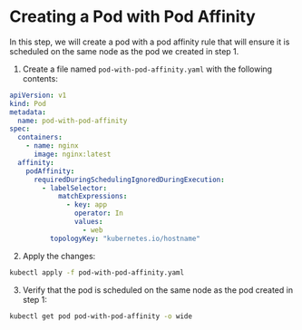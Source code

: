 # Creating a Pod with Pod Affinity

In this step, we will create a pod with a pod affinity rule that will ensure it is scheduled on the same node as the pod we created in step 1.

1. Create a file named `pod-with-pod-affinity.yaml` with the following contents:

```yaml
apiVersion: v1
kind: Pod
metadata:
  name: pod-with-pod-affinity
spec:
  containers:
    - name: nginx
      image: nginx:latest
  affinity:
    podAffinity:
      requiredDuringSchedulingIgnoredDuringExecution:
        - labelSelector:
            matchExpressions:
              - key: app
                operator: In
                values:
                  - web
          topologyKey: "kubernetes.io/hostname"
```

2. Apply the changes:

```bash
kubectl apply -f pod-with-pod-affinity.yaml
```

3. Verify that the pod is scheduled on the same node as the pod created in step 1:

```bash
kubectl get pod pod-with-pod-affinity -o wide
```
